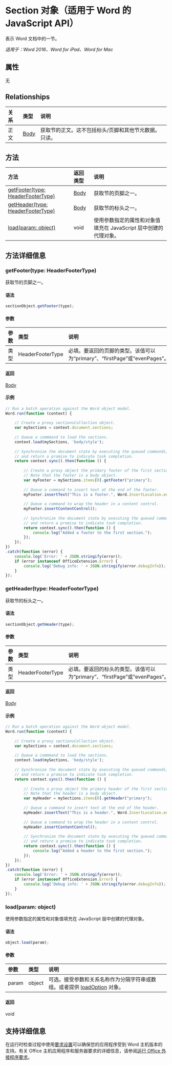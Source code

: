 ﻿# Section 对象（适用于 Word 的 JavaScript API）

表示 Word 文档中的一节。

_适用于：Word 2016、Word for iPad、Word for Mac_

## 属性
无

## Relationships
| 关系 | 类型   |说明|
|:---------------|:--------|:----------|
|正文|[Body](body.md)|获取节的正文。这不包括标头/页脚和其他节元数据。只读。|

## 方法

| 方法           | 返回类型    |说明|
|:---------------|:--------|:----------|
|[getFooter(type: HeaderFooterType)](#getfootertype-headerfootertype)|[Body](body.md)|获取节的页脚之一。|
|[getHeader(type: HeaderFooterType)](#getheadertype-headerfootertype)|[Body](body.md)|获取节的标头之一。|
|[load(param: object)](#loadparam-object)|void|使用参数指定的属性和对象值填充在 JavaScript 层中创建的代理对象。|

## 方法详细信息

### getFooter(type: HeaderFooterType)
获取节的页脚之一。

#### 语法
```js
sectionObject.getFooter(type);
```

#### 参数
| 参数    | 类型   |说明|
|:---------------|:--------|:----------|
|类型|HeaderFooterType|必填。要返回的页脚的类型。该值可以为“primary”、“firstPage”或“evenPages”。|

#### 返回
[Body](body.md)

#### 示例
```js
// Run a batch operation against the Word object model.
Word.run(function (context) {
    
    // Create a proxy sectionsCollection object.
    var mySections = context.document.sections;
    
    // Queue a commmand to load the sections.
    context.load(mySections, 'body/style');
    
    // Synchronize the document state by executing the queued commands, 
    // and return a promise to indicate task completion.
    return context.sync().then(function () {
        
        // Create a proxy object the primary footer of the first section. 
        // Note that the footer is a body object.
        var myFooter = mySections.items[0].getFooter("primary");
        
        // Queue a command to insert text at the end of the footer.
        myFooter.insertText("This is a footer.", Word.InsertLocation.end);
        
        // Queue a command to wrap the header in a content control.
        myFooter.insertContentControl();
                              
        // Synchronize the document state by executing the queued commands, 
        // and return a promise to indicate task completion.
        return context.sync().then(function () {
            console.log("Added a footer to the first section.");
        });                    
    });  
})
.catch(function (error) {
    console.log('Error: ' + JSON.stringify(error));
    if (error instanceof OfficeExtension.Error) {
        console.log('Debug info: ' + JSON.stringify(error.debugInfo));
    }
});
```
### getHeader(type: HeaderFooterType)
获取节的标头之一。

#### 语法
```js
sectionObject.getHeader(type);
```

#### 参数
| 参数    | 类型   |说明|
|:---------------|:--------|:----------|
|类型|HeaderFooterType|必填。要返回的标头的类型。该值可以为“primary”、“firstPage”或“evenPages”。|

#### 返回
[Body](body.md)

#### 示例
```js
// Run a batch operation against the Word object model.
Word.run(function (context) {
    
    // Create a proxy sectionsCollection object.
    var mySections = context.document.sections;
    
    // Queue a commmand to load the sections.
    context.load(mySections, 'body/style');
    
    // Synchronize the document state by executing the queued commands, 
    // and return a promise to indicate task completion.
    return context.sync().then(function () {
        
        // Create a proxy object the primary header of the first section. 
        // Note that the header is a body object.
        var myHeader = mySections.items[0].getHeader("primary");
        
        // Queue a command to insert text at the end of the header.
        myHeader.insertText("This is a header.", Word.InsertLocation.end);
        
        // Queue a command to wrap the header in a content control.
        myHeader.insertContentControl();
                              
        // Synchronize the document state by executing the queued commands, 
        // and return a promise to indicate task completion.
        return context.sync().then(function () {
            console.log("Added a header to the first section.");
        });                    
    });  
})
.catch(function (error) {
    console.log('Error: ' + JSON.stringify(error));
    if (error instanceof OfficeExtension.Error) {
        console.log('Debug info: ' + JSON.stringify(error.debugInfo));
    }
});
```

### load(param: object)
使用参数指定的属性和对象值填充在 JavaScript 层中创建的代理对象。

#### 语法
```js
object.load(param);
```

#### 参数
| 参数    | 类型   |说明|
|:---------------|:--------|:----------|
|param|object|可选。接受参数和关系名称作为分隔字符串或数组。或者提供 [loadOption](loadoption.md) 对象。|

#### 返回
void

## 支持详细信息
在运行时检查过程中使用[要求设置](../office-add-in-requirement-sets.md)可以确保您的应用程序受到 Word 主机版本的支持。有关 Office 主机应用程序和服务器要求的详细信息，请参阅[运行 Office 外接程序要求](../../docs/overview/requirements-for-running-office-add-ins.md)。